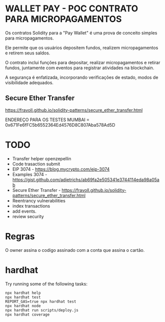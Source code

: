 # WALLET PAY - POC CONTRATO PARA MICROPAGAMENTOS

Os contratos Solidity para a "Pay Wallet" é uma prova de conceito simples para micropagamentos.

Ele permite que os usuários depositem fundos, realizem micropagamentos e retirem seus saldos.

O contrato inclui funções para depositar, realizar micropagamentos e retirar fundos, juntamente com eventos para registrar atividades na blockchain.

A segurança é enfatizada, incorporando verificações de estado, modos de visibilidade adequados.

## Secure Ether Transfer

<https://fravoll.github.io/solidity-patterns/secure_ether_transfer.html>

ENDEREÇO PARA OS TESTES MUMBAI = 0x671Fe6fFC5b6552364Ed4576D8C807Aba578Ad5D

# TODO

- Transfer helper openzepellin
- Code trasaction submit
- EIP 3074 - <https://blog.mycrypto.com/eip-3074>
- Examples 3074 - <https://gist.github.com/adietrichs/ab69fa2e505341e3744114eda98a05ab>
- Secure Ether Transfer - <https://fravoll.github.io/solidity-patterns/secure_ether_transfer.html>
- Reentrancy vulnerabilities
- index transactions
- add events.
- review security

# Regras

O owner assina o codigo assinado  com a conta que assina o cartão.

# hardhat

Try running some of the following tasks:

```shell
npx hardhat help
npx hardhat test
REPORT_GAS=true npx hardhat test
npx hardhat node
npx hardhat run scripts/deploy.js
npx hardhat coverage
```
